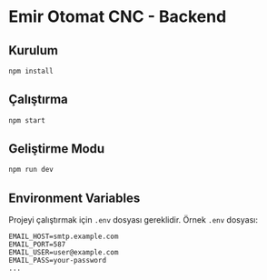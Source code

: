 # Emir Otomat CNC - Backend

## Kurulum
```bash
npm install
```

## Çalıştırma
```bash
npm start
```

## Geliştirme Modu
```bash
npm run dev
```

## Environment Variables
Projeyi çalıştırmak için `.env` dosyası gereklidir. Örnek `.env` dosyası:
```properties
EMAIL_HOST=smtp.example.com
EMAIL_PORT=587
EMAIL_USER=user@example.com
EMAIL_PASS=your-password
...
```